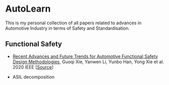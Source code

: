# AutoLearn

This is my personal collection of all papers related to advances in Automotive Industry in terms of Safety and Standardisation.

## Functional Safety
* [Recent Advances and Future Trends for Automotive Functional Safety Design Methodologies](https://github.com/VijayVaghasiya/AutoLearn/blob/main/myLearning/Recent%20Advances%20and%20Future%20Trends.md), Guoqi Xie, Yanwen Li, Yunbo Han, Yong Xie et al. 2020 IEEE [[Source](https://ieeexplore.ieee.org/document/9026820)]

* ASIL decomposition
